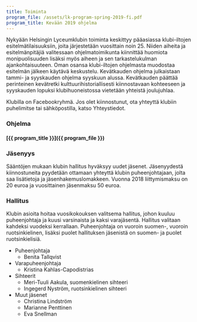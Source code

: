```yaml
---
title: Toiminta
program_file: /assets/lk-program-spring-2019-fi.pdf
program_title: Kevään 2019 ohjelma
---
```


Nykyään Helsingin Lyceumklubin toiminta keskittyy pääasiassa klubi-iltojen esitelmätilaisuuksiin, joita järjestetään vuosittain noin 25. Niiden aiheita ja esitelmänpitäjiä valitessaan ohjelmatoimikunta kiinnittää huomiota monipuolisuuden lisäksi myös aiheen ja sen tarkastelukulman ajankohtaisuuteen. Oman osansa klubi-iltojen ohjelmasta muodostaa esitelmän jälkeen käytävä keskustelu. Kevätkauden ohjelma julkaistaan tammi- ja syyskauden ohjelma syyskuun alussa. Kevätkauden päättää perinteinen kevätretki kulttuurihistoriallisesti kiinnostavaan kohteeseen ja syyskauden lopuksi klubihuoneistossa vietetään yhteistä joulujuhlaa.

Klubilla on Facebookryhmä. Jos olet kiinnostunut, ota yhteyttä klubiin puhelimitse tai sähköpostilla, katso Yhteystiedot.

<h3 id="program">Ohjelma</h3>


####  [{{ program_title }}]({{ program_file }})


<h3 id="membership">Jäsenyys</h3>

Sääntöjen mukaan klubin hallitus hyväksyy uudet jäsenet. Jäsenyydestä kiinnostuneita pyydetään ottamaan yhteyttä klubin puheenjohtajaan, jolta saa lisätietoja ja jäsenhakemuslomakkeen. Vuonna 2018 liittymismaksu on 20 euroa ja vuosittainen jäsenmaksu 50 euroa.

<h3 id="administration">Hallitus</h3>

Klubin asioita hoitaa vuosikokouksen valitsema hallitus, johon kuuluu puheenjohtaja ja kuusi varsinaista ja kaksi varajäsentä. Hallitus valitaan kahdeksi vuodeksi kerrallaan. Puheenjohtaja on vuoroin suomen-, vuoroin ruotsinkielinen, lisäksi puolet hallituksen jäsenistä on suomen- ja puolet ruotsinkielisiä.

* Puheenjohtaja
  * Benita Tallqvist
* Varapuheenjohtaja
  * Kristina Kahlas-Capodistrias
* Sihteerit
  * Meri-Tuuli Aakula, suomenkielinen sihteeri
  * Ingegerd Nyström, ruotsinkielinen sihteeri
* Muut jäsenet
  * Christina Lindström
  * Marianne Penttinen
  * Eva Snellman
